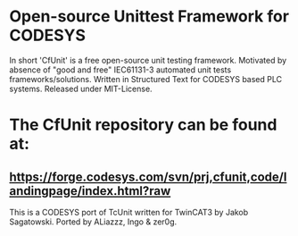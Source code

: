 # Open-source Unittest Framework for CODESYS

In short 'CfUnit' is a free open-source unit testing framework. Motivated by absence of "good and free" IEC61131-3 automated unit tests frameworks/solutions. Written in Structured Text for CODESYS based PLC systems. Released under MIT-License.

# The CfUnit repository can be found at:
## https://forge.codesys.com/svn/prj,cfunit,code/landingpage/index.html?raw

This is a CODESYS port of TcUnit written for TwinCAT3 by Jakob Sagatowski. Ported by ALiazzz, Ingo & zer0g.
